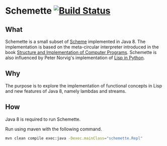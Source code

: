 Schemette  [![Build Status](https://drone.io/github.com/laurimak/schemette/status.png)](https://drone.io/github.com/laurimak/schemette/latest)
=========

What
----
Schemette is a small subset of [Scheme](http://www.r6rs.org/) implemented in Java 8. The implementation is based on the meta-circular interpreter introduced in the book [Structure and Implementation of Computer Programs](http://mitpress.mit.edu/sicp/full-text/sicp/book/node76.html). Schemette is also influenced by Peter Norvig's implementation of [Lisp in Python](http://norvig.com/lispy.html).

Why
---
The purpose is to explore the implementation of functional concepts in Lisp and new features of Java 8, namely lambdas and streams.

How
---

Java 8 is required to run Schemette.

Run using maven with the following command.

```bash
mvn clean compile exec:java -Dexec.mainClass="schemette.Repl"
```
